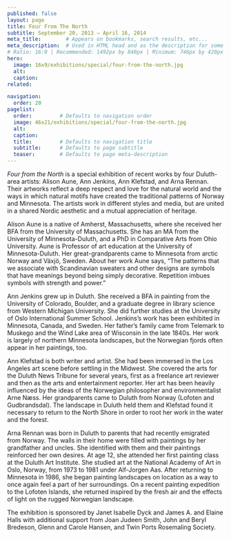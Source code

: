 ```yaml
---
published: false
layout: page
title: Four From The North
subtitle: September 20, 2013 – April 16, 2014
meta_title:        # Appears on bookmarks, search results, etc...
meta_description:  # Used in HTML head and as the description for some search engines
# Ratio: 16:9 | Recommended: 1492px by 840px | Minimum: 746px by 420px
hero:
  image: 16x9/exhibitions/special/four-from-the-north.jpg
  alt:
  caption:
related:

navigation:
  order: 20
pagelist:
  order:         # Defaults to navigation order
  image: 46x21/exhibitions/special/four-from-the-north.jpg
  alt:
  caption: 
  title:         # Defaults to navigation title
  subtitle:      # Defaults to page subtitle
  teaser:        # Defaults to page meta-description
---
```

_Four from the North_ is a special exhibition of recent works by four Duluth-area artists: Alison Aune, Ann Jenkins, Ann Klefstad, and Arna Rennan. Their artworks reflect a deep respect and love for the natural world and the ways in which natural motifs have created the traditional patterns of Norway and Minnesota. The artists work in different styles and media, but are united in a shared Nordic aesthetic and a mutual appreciation of heritage.

Alison Aune is a native of Amherst, Massachusetts, where she received her BFA from the University of Massachusetts. She has an MA from the University of Minnesota-Duluth, and a PhD in Comparative Arts from Ohio University. Aune is Professor of art education at the University of Minnesota-Duluth. Her great-grandparents came to Minnesota from arctic Norway and Växjö, Sweden. About her work Aune says, “The patterns that we associate with Scandinavian sweaters and other designs are symbols that have meanings beyond being simply decorative. Repetition imbues symbols with strength and power.”

Ann Jenkins grew up in Duluth. She received a BFA in painting from the University of Colorado, Boulder, and a graduate degree in library science from Western Michigan University. She did further studies at the University of Oslo International Summer School. Jenkins’s work has been exhibited in Minnesota, Canada, and Sweden. Her father’s family came from Telemark to Muskego and the Wind Lake area of Wisconsin in the late 1840s. Her work is largely of northern Minnesota landscapes, but the Norwegian fjords often appear in her paintings, too.

Ann Klefstad is both writer and artist. She had been immersed in the Los Angeles art scene before settling in the Midwest. She covered the arts for the Duluth News Tribune for several years, first as a freelance art reviewer and then as the arts and entertainment reporter. Her art has been heavily influenced by the ideas of the Norwegian philosopher and environmentalist Arne Næss. Her grandparents came to Duluth from Norway (Lofoten and Gudbrandsdal). The landscape in Duluth held them and Klefstad found it necessary to return to the North Shore in order to root her work in the water and the forest.

Arna Rennan was born in Duluth to parents that had recently emigrated from Norway. The walls in their home were filled with paintings by her grandfather and uncles. She identified with them and their paintings reinforced her own desires. At age 12, she attended her first painting class at the Duluth Art Institute. She studied art at the National Academy of Art in Oslo, Norway, from 1973 to 1981 under Alf-Jorgen Aas. After returning to Minnesota in 1986, she began painting landscapes on location as a way to once again feel a part of her surroundings. On a recent painting expedition to the Lofoten Islands, she returned inspired by the fresh air and the effects of light on the rugged Norwegian landscape.

The exhibition is sponsored by Janet Isabelle Dyck and James A. and Elaine Halls with additional support from Joan Judeen Smith, John and Beryl Bredeson, Glenn and Carole Hansen, and Twin Ports Rosemaling Society.
